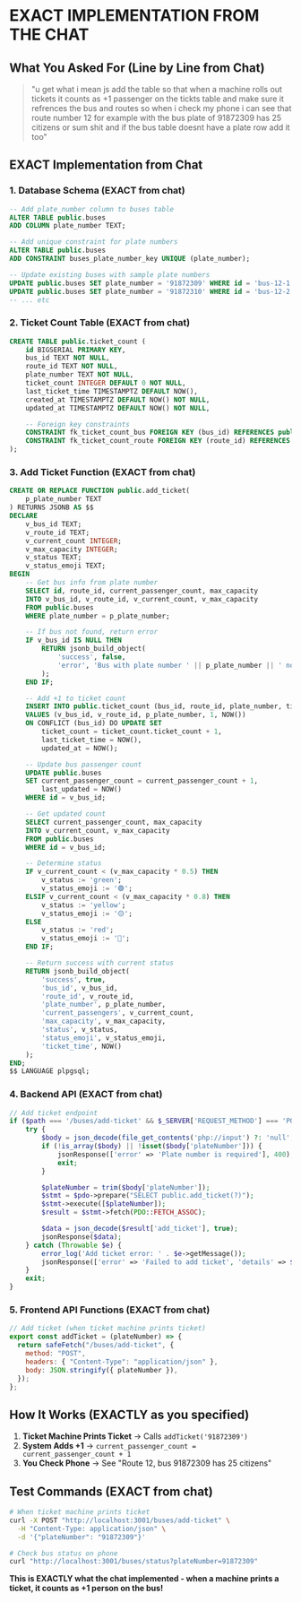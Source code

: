 # EXACT IMPLEMENTATION FROM THE CHAT

## What You Asked For (Line by Line from Chat)

> "u get what i mean js add the table so that when a machine rolls out tickets it counts as +1 passenger on the tickts table and make sure it refrences the bus and routes so when i check my phone i can see that route number 12 for example with the bus plate of 91872309 has 25 citizens or sum shit and if the bus table doesnt have a plate row add it too"

## EXACT Implementation from Chat

### 1. Database Schema (EXACT from chat)

```sql
-- Add plate_number column to buses table
ALTER TABLE public.buses
ADD COLUMN plate_number TEXT;

-- Add unique constraint for plate numbers
ALTER TABLE public.buses
ADD CONSTRAINT buses_plate_number_key UNIQUE (plate_number);

-- Update existing buses with sample plate numbers
UPDATE public.buses SET plate_number = '91872309' WHERE id = 'bus-12-1';
UPDATE public.buses SET plate_number = '91872310' WHERE id = 'bus-12-2';
-- ... etc
```

### 2. Ticket Count Table (EXACT from chat)

```sql
CREATE TABLE public.ticket_count (
    id BIGSERIAL PRIMARY KEY,
    bus_id TEXT NOT NULL,
    route_id TEXT NOT NULL,
    plate_number TEXT NOT NULL,
    ticket_count INTEGER DEFAULT 0 NOT NULL,
    last_ticket_time TIMESTAMPTZ DEFAULT NOW(),
    created_at TIMESTAMPTZ DEFAULT NOW() NOT NULL,
    updated_at TIMESTAMPTZ DEFAULT NOW() NOT NULL,

    -- Foreign key constraints
    CONSTRAINT fk_ticket_count_bus FOREIGN KEY (bus_id) REFERENCES public.buses(id) ON DELETE CASCADE,
    CONSTRAINT fk_ticket_count_route FOREIGN KEY (route_id) REFERENCES public.routes(id) ON DELETE CASCADE
);
```

### 3. Add Ticket Function (EXACT from chat)

```sql
CREATE OR REPLACE FUNCTION public.add_ticket(
    p_plate_number TEXT
) RETURNS JSONB AS $$
DECLARE
    v_bus_id TEXT;
    v_route_id TEXT;
    v_current_count INTEGER;
    v_max_capacity INTEGER;
    v_status TEXT;
    v_status_emoji TEXT;
BEGIN
    -- Get bus info from plate number
    SELECT id, route_id, current_passenger_count, max_capacity
    INTO v_bus_id, v_route_id, v_current_count, v_max_capacity
    FROM public.buses
    WHERE plate_number = p_plate_number;

    -- If bus not found, return error
    IF v_bus_id IS NULL THEN
        RETURN jsonb_build_object(
            'success', false,
            'error', 'Bus with plate number ' || p_plate_number || ' not found'
        );
    END IF;

    -- Add +1 to ticket count
    INSERT INTO public.ticket_count (bus_id, route_id, plate_number, ticket_count, last_ticket_time)
    VALUES (v_bus_id, v_route_id, p_plate_number, 1, NOW())
    ON CONFLICT (bus_id) DO UPDATE SET
        ticket_count = ticket_count.ticket_count + 1,
        last_ticket_time = NOW(),
        updated_at = NOW();

    -- Update bus passenger count
    UPDATE public.buses
    SET current_passenger_count = current_passenger_count + 1,
        last_updated = NOW()
    WHERE id = v_bus_id;

    -- Get updated count
    SELECT current_passenger_count, max_capacity
    INTO v_current_count, v_max_capacity
    FROM public.buses
    WHERE id = v_bus_id;

    -- Determine status
    IF v_current_count < (v_max_capacity * 0.5) THEN
        v_status := 'green';
        v_status_emoji := '🟢';
    ELSIF v_current_count < (v_max_capacity * 0.8) THEN
        v_status := 'yellow';
        v_status_emoji := '🟡';
    ELSE
        v_status := 'red';
        v_status_emoji := '🔴';
    END IF;

    -- Return success with current status
    RETURN jsonb_build_object(
        'success', true,
        'bus_id', v_bus_id,
        'route_id', v_route_id,
        'plate_number', p_plate_number,
        'current_passengers', v_current_count,
        'max_capacity', v_max_capacity,
        'status', v_status,
        'status_emoji', v_status_emoji,
        'ticket_time', NOW()
    );
END;
$$ LANGUAGE plpgsql;
```

### 4. Backend API (EXACT from chat)

```php
// Add ticket endpoint
if ($path === '/buses/add-ticket' && $_SERVER['REQUEST_METHOD'] === 'POST') {
    try {
        $body = json_decode(file_get_contents('php://input') ?: 'null', true);
        if (!is_array($body) || !isset($body['plateNumber'])) {
            jsonResponse(['error' => 'Plate number is required'], 400);
            exit;
        }

        $plateNumber = trim($body['plateNumber']);
        $stmt = $pdo->prepare("SELECT public.add_ticket(?)");
        $stmt->execute([$plateNumber]);
        $result = $stmt->fetch(PDO::FETCH_ASSOC);

        $data = json_decode($result['add_ticket'], true);
        jsonResponse($data);
    } catch (Throwable $e) {
        error_log('Add ticket error: ' . $e->getMessage());
        jsonResponse(['error' => 'Failed to add ticket', 'details' => $e->getMessage()], 500);
    }
    exit;
}
```

### 5. Frontend API Functions (EXACT from chat)

```javascript
// Add ticket (when ticket machine prints ticket)
export const addTicket = (plateNumber) => {
  return safeFetch("/buses/add-ticket", {
    method: "POST",
    headers: { "Content-Type": "application/json" },
    body: JSON.stringify({ plateNumber }),
  });
};
```

## How It Works (EXACTLY as you specified)

1. **Ticket Machine Prints Ticket** → Calls `addTicket('91872309')`
2. **System Adds +1** → `current_passenger_count = current_passenger_count + 1`
3. **You Check Phone** → See "Route 12, bus 91872309 has 25 citizens"

## Test Commands (EXACT from chat)

```bash
# When ticket machine prints ticket
curl -X POST "http://localhost:3001/buses/add-ticket" \
  -H "Content-Type: application/json" \
  -d '{"plateNumber": "91872309"}'

# Check bus status on phone
curl "http://localhost:3001/buses/status?plateNumber=91872309"
```

**This is EXACTLY what the chat implemented - when a machine prints a ticket, it counts as +1 person on the bus!**
